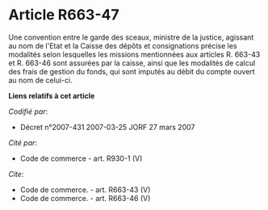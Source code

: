 # Article R663-47

Une convention entre le garde des sceaux, ministre de la justice, agissant au nom de l'Etat et la Caisse des dépôts et
consignations précise les modalités selon lesquelles les missions mentionnées aux articles R. 663-43 et R. 663-46 sont
assurées par la caisse, ainsi que les modalités de calcul des frais de gestion du fonds, qui sont imputés au débit du compte
ouvert au nom de celui-ci.

**Liens relatifs à cet article**

_Codifié par_:

  - Décret n°2007-431 2007-03-25 JORF 27 mars 2007

_Cité par_:

  - Code de commerce - art. R930-1 (V)

_Cite_:

  - Code de commerce. - art. R663-43 (V)
  - Code de commerce. - art. R663-46 (V)

